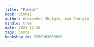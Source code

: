 ```yaml
---
title: "Pihkal"
book: pihkal
author: Alexander Shulgin, Ann Shulgin
kindle: true
date: 2023-12-26
tags: posts
bookshop_id: 9780963009609
---
```

